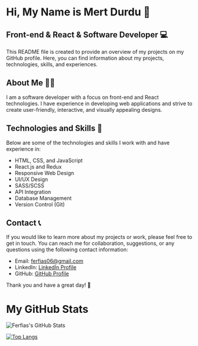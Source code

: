 # Hi, My Name is Mert Durdu 👋

## Front-end & React & Software Developer 💻

This README file is created to provide an overview of my projects on my GitHub profile. Here, you can find information about my projects, technologies, skills, and experiences.

## About Me 🙋‍♂️

I am a software developer with a focus on front-end and React technologies. I have experience in developing web applications and strive to create user-friendly, interactive, and visually appealing designs.

## Technologies and Skills 🔧

Below are some of the technologies and skills I work with and have experience in:

- HTML, CSS, and JavaScript
- React.js and Redux
- Responsive Web Design
- UI/UX Design
- SASS/SCSS
- API Integration
- Database Management
- Version Control (Git)

## Contact 📞

If you would like to learn more about my projects or work, please feel free to get in touch. You can reach me for collaboration, suggestions, or any questions using the following contact information:

- Email: ferfias06@gmail.com
- LinkedIn: [LinkedIn Profile](https://www.linkedin.com/in/mert-durdu/)
- GitHub: [GitHub Profile](https://github.com/Ferfias)

Thank you and have a great day! 🌟
# My GitHub Stats

![Ferfias's GitHub Stats](https://github-readme-stats.vercel.app/api?username=Ferfias&show_icons=true&theme=radical)

[![Top Langs](https://github-readme-stats.vercel.app/api/top-langs/?username=Ferfias&layout=compact&theme=radical)](https://github.com/Ferfias)
